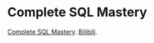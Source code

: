 # Complete SQL Mastery

[Complete SQL Mastery](https://codewithmosh.com/p/complete-sql-mastery).
[Bilibili](https://www.bilibili.com/video/BV1UE41147KC).
